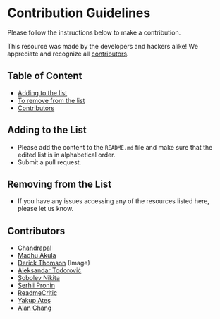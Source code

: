 # Contribution Guidelines

Please follow the instructions below to make a contribution.

This resource was made by the developers and hackers alike! We appreciate and recognize all [contributors](#contributors).

## Table of Content

- [Adding to the list](#adding-to-the-list)
- [To remove from the list](#to-remove-from-the-list)
- [Contributors](#contributors)

## Adding to the List

- Please add the content to the `README.md` file and make sure that the edited list is in alphabetical order.
- Submit a pull request.

## Removing from the List

- If you have any issues accessing any of the resources listed here, please let us know.

## Contributors

- [Chandrapal](https://github.com/Chan9390)
- [Madhu Akula](https://www.github.com/madhuakula)
- [Derick Thomson](https://www.facebook.com/derick.thomson) (Image)
- [Aleksandar Todorović](https://github.com/aleksandar-todorovic)
- [Sobolev Nikita](https://github.com/sobolevn)
- [Serhii Pronin](https://github.com/re-pronin)
- [ReadmeCritic](https://github.com/ReadmeCritic)
- [Yakup Ateş](https://github.com/y-ates)
- [Alan Chang](https://github.com/tcode2k16)